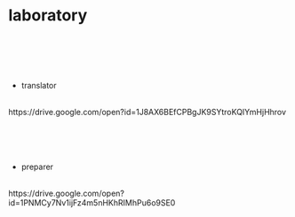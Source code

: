 # laboratory
<br>
<br>
<br>
<br>

- translator
<br>
https://drive.google.com/open?id=1J8AX6BEfCPBgJK9SYtroKQIYmHjHhrov<br>
<br>
<br>
<br>
<br>

- preparer
<br>
https://drive.google.com/open?id=1PNMCy7Nv1ijFz4m5nHKhRIMhPu6o9SE0
